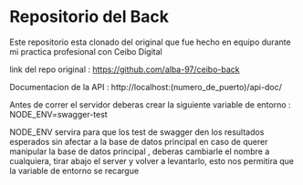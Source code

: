 # Repositorio del Back

Este repositorio esta clonado del original que fue hecho en equipo durante mi practica profesional con Ceibo Digital 

link del repo original : https://github.com/alba-97/ceibo-back

Documentacion de la API :
http://localhost:(numero_de_puerto)/api-doc/

Antes de correr el servidor deberas crear la siguiente variable de entorno :
NODE_ENV=swagger-test

NODE_ENV servira para que los test de swagger den los resultados esperados sin afectar a la base de datos principal
en caso de querer manipular la base de datos principal , deberas cambiarle el nombre a cualquiera, tirar abajo el server y volver
a levantarlo, esto nos permitira que la variable de entorno se recargue
